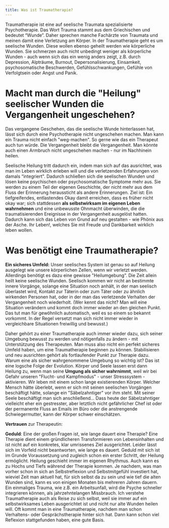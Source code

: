 ```yaml
---
title: Was ist Traumatherapie?
---
```


Traumatherapie ist eine auf seelische Traumata spezialisierte Psychotherapie. Das Wort Trauma stammt aus dem Griechischen und bedeutet “Wunde”. Daher sprechen manche Fachärzte von Traumata und meinen damit eine Verletzung am Körper. In der Traumatherapie geht es um seelische Wunden. Diese wollen ebenso geheilt werden wie körperliche Wunden. Sie schmerzen auch nicht unbedingt weniger als körperliche Wunden - auch wenn sich das ein wenig anders zeigt, z.B. durch Depression, Alpträume, Burnout, Depersonalisierung, Einsamkeit, psychosomatische Beschwerden, Gefühlsschwankungen, Gefühle von Verfolgtsein oder Angst und Panik. 

# Macht man durch die "Heilung" seelischer Wunden die Vergangenheit ungeschehen? 
Das vergangene Geschehen, das die seelische Wunde hinterlassen hat, lässt sich durch eine Psychotherapie nicht ungeschehen machen. Man kann ein Trauma nicht einfach "weg-machen". So gerne wie das ein Therapeut auch tun würde. Die Vergangenheit bleibt die Vergangenheit. Man könnte auch einen Armbruch nicht ungeschehen machen - nur im Nachhinein heilen.   

Seelische Heilung tritt dadurch ein, indem man sich auf das ausrichtet, was man im Leben wirklich erleben will und die verletzenden Erfahrungen von damals “integriert". Dadurch schließen sich die seelischen Wunden und lösen keine psychischen oder psychosomatische Symptome mehr aus. Sie werden zu einem Teil der eigenen Geschichte, der nicht mehr aus dem Fluss der Erinnerung heraussticht als andere Erinnerungen. Ziel ist: Ein tiefgreifendes, entlastendes Okay damit erreichen, dass es früher nicht okay war; sich stattdessen **als selbstwirksam im eigenen Leben wahrnehmen** und eine unbewusste Ohnmacht überwinden, die die traumatisierenden Ereignisse in der Vergangenheit ausgelöst hatten. Dadurch kann sich das Leben von Grund auf neu gestalten - wie Phönix aus der Asche. Ihr Leben!, welches Sie mit Freude und Dankbarkeit wirklich leben wollen.

# Was benötigt eine Traumatherapie?
**Ein sicheres Umfeld:** Unser seelisches System ist genau so auf Heilung ausgelegt wie unsere körperlichen Zellen, wenn wir verletzt werden. Allerdings benötigt es dazu eine gewisse "Heilumgebung". Die Zeit allein heilt keine seelische Wunden. Seelisch kommen wir nicht an bestimmte innere Vorgänge, solange eine Situation noch anhält, in der man seelisch überlastet wird, Kontakt zur Täterin oder zum Täter oder zu ähnlich wirkenden Personen hat, oder in der man das verletzende Verhalten der Vergangenheit noch wiederholt. (Wer kennt das nicht? Man will eine Situation verändern und kommt doch immer wieder an den gleichen Punkt. Das tut man für gewöhnlich automatisch, weil es so einem so bekannt vorkommt. In der Regel versetzt man sich nicht immer wieder in vergleichbare Situationen freiwillig und bewusst.) 

Daher gehört zu einer Traumatherapie auch immer wieder dazu, sich seiner Umgebung bewusst zu werden und nötigenfalls zu ändern - mit Unterstützung des Therapeuten. Man muss also nicht ein perfekt sicheres Umfeld haben, um eine Traumatherapie beginnen zu können. Stabilisieren und neu ausrichten gehört als fortlaufender Punkt zur Therapie dazu. Warum eine als sicher wahrgenommene Umgebung so wichtig ist? Das ist eine logsche Folge der Evolution. Körper und Seele lassen erst dann Heilung zu, wenn man seine **Umgung als sicher wahrnimmt**, weil wir bei Gefahr unseren "Flucht- und Kampfmodus" - unser Stresssystem - aktivieren. Wir leben mit einem schon lange existierenden Körper. Welcher Mensch hätte überlebt, wenn er sich mit seinen seelischen Vorgängen beschäftigt hätte, solange ein "Säbelzahntiger" vor ihm steht. Mit seiner Seele beschäftigt man sich anschließend... Dass heute der Säbelzahntiger vielleicht eher ein gestresster, aber letztlich nicht gefährlicher Chef ist oder der permanente Fluss an Emails im Büro oder die anstrengende Schwiegermutter, kann der Körper schwer einschätzen.    

**Vertrauen** zur Therapeutin: 

**Geduld**: Eine der großen Fragen ist, wie lange dauert eine Therapie? Eine Therapie dient einem gründlicheren Transformieren von Lebensinhalten und ist nicht auf ein konkretes, klar umrissenes Ziel ausgerichtet. Leider lässt sich im Vorfeld nicht beantworten, wie lange es dauert. Geduld mit sich ist im Grunde Voraussetzung und zugleich schon ein erster Schritt, der Heilung ermöglicht. Heilung geschieht immer im eigenen Rhythmus. Auch kann es zu Hochs und Tiefs während der Therapie kommen. Je nachdem, was man vorher schon in sich an Selbstreflexion und Selbstmitgefühl investiert hat, wieviel Zeit man aktuell hat, für sich selbst da zu sein und wie tief die alten Wunden sind, kann es von einigen Monaten bis mehreren Jahren dauern. Ein einmaliges Trauma, wie z.B. ein Arbeitsunfall, wird die Psyche schneller integrieren können, als jahrzehntelangen Missbrauch. Ich verstehe Traumatherapie auch als Reise zu sich selbst, weil sie immer auf ein selbstwirksames Leben ausgerichtet ist und nicht nur alte Wunden heilen will. Oft kommt man in eine Traumatherapie, nachdem man schon Verhaltens- oder Gesprächstherapie hinter sich hat. Dann kann schon viel Reflexion stattgefunden haben, eine gute Basis. 

